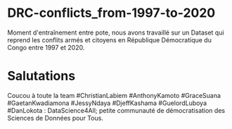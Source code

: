 # DRC-conflicts_from-1997-to-2020
Moment d'entraînement entre pote, nous avons travaillé sur un Dataset qui reprend les conflits armés et citoyens en République Démocratique du Congo entre 1997 et 2020.

# Salutations
Coucou à toute la team  #ChristianLabiem #AnthonyKamoto  #GraceSuana #GaetanKwadiamona #JessyNdaya #DjeffKashama #GuelordLuboya #DanLokota : DataScience4All; petite communauté de démocratisation des Sciences de Données pour Tous.
